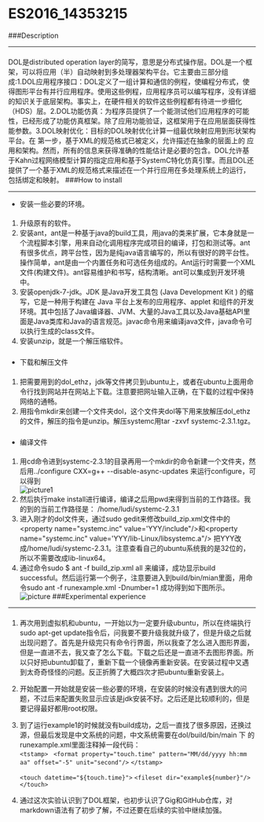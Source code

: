 # ES2016_14353215
###Description
***
####
DOL是distributed operation layer的简写，意思是分布式操作层。DOL是一个框架，可以将应用（半）自动映射到多处理器架构平台。它主要由三部分组成:1.DOL应用程序接口：DOL定义了一组计算和通信的例程，使编程分布式，使得图形平台有并行应用程序。使用这些例程，应用程序员可以编写程序，没有详细的知识关于底层架构。事实上，在硬件相关的软件这些例程都有待进一步细化（HDS）层。2.DOL功能仿真：为程序员提供了一个能测试他们应用程序的可能性，已经形成了功能仿真框架。除了应用功能验证，这框架用于在应用层面获得性能参数。3.DOL映射优化：目标的DOL映射优化计算一组最优映射应用到形状架构平台。在 第一步，基于XML的规范格式已被定义，允许描述在抽象的层面上的 应用和架构。然而，所有的信息来获得准确的性能估计是必要的包含。DOL允许基于Kahn过程网络模型计算的指定应用和基于SystemC特化仿真引擎。而且DOL还提供了一个基于XML的规范格式来描述在一个并行应用在多处理系统上的运行，包括绑定和映射。
###How to install
***
* 安装一些必要的环境。
####
1. 升级原有的软件。
2. 安装ant，ant是一种基于java的build工具，用java的类来扩展，它本身就是一个流程脚本引擎，用来自动化调用程序完成项目的编译，打包和测试等。ant有很多优点，跨平台性，因为是纯java语言编写的，所以有很好的跨平台性。操作简单，ant是由一个内置任务和可选任务组成的。Ant运行时需要一个XML文件(构建文件)。ant容易维护和书写，结构清晰。ant可以集成到开发环境中。
3. 安装openjdk-7-jdk。JDK 是Java开发工具包 (Java Development Kit ) 的缩写，它是一种用于构建在 Java 平台上发布的应用程序、applet 和组件的开发环境。其中包括了Java编译器、JVM、大量的Java工具以及Java基础API里面是Java类库和Java的语言规范。javac命令用来编译java文件，java命令可以执行生成的class文件。
4. 安装unzip，就是一个解压缩软件。
###
* 下载和解压文件
####
1. 把需要用到的dol_ethz，jdk等文件拷贝到ubuntu上，或者在ubuntu上面用命令行找到网站并在网站上下载。注意要把网址输入正确，在下载的过程中保持网络的通畅。
2. 用指令mkdir来创建一个文件夹dol，这个文件夹dol等下用来放解压dol_ethz的文件，解压的指令是unzip。解压systemc用tar -zxvf systemc-2.3.1.tgz。
###
* 编译文件
####
1. 用cd命令进到systemc-2.3.1的目录再用一个mkdir的命令新建一个文件夹，然后用../configure CXX=g++ --disable-async-updates 来运行configure，可以得到<br>![picture1](https://cl.ly/3w1n1z2f2g3y/download/Image%202016-10-09%20at%2010.19.27%20PM.png)
2. 然后执行make install进行编译，编译之后用pwd来得到当前的工作路径。我的到的当前工作路径是： /home/ludi/systemc-2.3.1
3. 进入刚才的dol文件夹，通过sudo gedit来修改build_zip.xml文件中的<property name="systemc.inc" value='YYY/include"/>和<property name="systemc.inc" value='YYY/lib-Linux/libsystemc.a"/>
把YYY改成/home/ludi/systemc-2.3.1。注意查看自己的ubuntu系统我的是32位的，所以不需要改成lib-linux64。
4. 通过命令sudo $ ant -f build_zip.xml all
来编译，成功显示build successful。然后运行第一个例子，注意要进入到build/bin/mian里面，用命令sudo ant -f runexample.xml -Dnumber=1 成功得到如下图所示。<br>![picture](https://cl.ly/0l381M0y380j/download/Image%202016-10-09%20at%2010.19.58%20PM.png)
###Experimental experience
***
####
1. 再次用到虚拟机和ubuntu，一开始以为一定要升级ubuntu，所以在终端执行sudo apt-get update指令后，问我要不要升级我就升级了，但是升级之后就出现问题了。首先是升级完只有命令行界面，所以我查了怎么进入图形界面，但是一直进不去，我又查了怎么下载。下载之后还是一直进不去图形界面。所以只好把ubuntu卸载了，重新下载一个镜像再重新安装。在安装过程中又遇到太奇奇怪怪的问题。反正折腾了大概四次才把ubuntu重新安装上。
2. 开始配置一开始就是安装一些必要的环境，在安装的时候没有遇到很大的问题，不过后来配置失败显示应该是jdk安装不好。之后还是比较顺利的，但是要记得最好都用root权限。
3. 到了运行example1的时候就没有build成功，之后一直找了很多原因，还换过源，但最后发现是中文系统的问题，中文系统需要在dol/build/bin/main 下 的 runexample.xml里面注释掉一段代码：<br>
    `<tstamp>`
     ` <format property="touch.time"
              pattern="MM/dd/yyyy hh:mm aa"
              offset="-5" unit="second"/>`
    `</tstamp>`

    `<touch datetime="${touch.time}">`
      `<fileset dir="example${number}"/>`
    `</touch>`
4. 通过这次实验认识到了DOL框架，也初步认识了Gig和GitHub仓库，对markdown语法有了初步了解，不过还要在后续的实验中继续加强。
